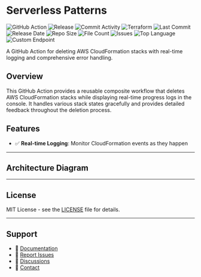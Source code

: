 # Serverless Patterns

![GitHub Action](https://img.shields.io/badge/GitHub-Action-blue?logo=github)&nbsp;![Release](https://github.com/subhamay-bhattacharyya/0601-serverless-tf/actions/workflows/release.yaml/badge.svg)&nbsp;![Commit Activity](https://img.shields.io/github/commit-activity/t/subhamay-bhattacharyya/0601-serverless-tf)&nbsp;![Terraform](https://img.shields.io/badge/AWS-Terraform-orange?logo=amazonaws)&nbsp;![Last Commit](https://img.shields.io/github/last-commit/subhamay-bhattacharyya/0601-serverless-tf)&nbsp;![Release Date](https://img.shields.io/github/release-date/subhamay-bhattacharyya/0601-serverless-tf)&nbsp;![Repo Size](https://img.shields.io/github/repo-size/subhamay-bhattacharyya/0601-serverless-tf)&nbsp;![File Count](https://img.shields.io/github/directory-file-count/subhamay-bhattacharyya/0601-serverless-tf)&nbsp;![Issues](https://img.shields.io/github/issues/subhamay-bhattacharyya/0601-serverless-tf)&nbsp;![Top Language](https://img.shields.io/github/languages/top/subhamay-bhattacharyya/0601-serverless-tf)&nbsp;![Custom Endpoint](https://img.shields.io/endpoint?url=https://gist.githubusercontent.com/bsubhamay/701ef495db72e61b5794783911764f3d/raw/0601-serverless-tf.json?)


A GitHub Action for deleting AWS CloudFormation stacks with real-time logging and comprehensive error handling.

## Overview

This GitHub Action provides a reusable composite workflow that deletes AWS CloudFormation stacks while displaying real-time progress logs in the console. It handles various stack states gracefully and provides detailed feedback throughout the deletion process.

## Features

- ✅ **Real-time Logging**: Monitor CloudFormation events as they happen

---

## Architecture Diagram


---

## License

MIT License - see the [LICENSE](LICENSE) file for details.

---

## Support

- 📖 [Documentation](https://github.com/subhamay-bhattacharyya/0601-serverless-tf/wiki)
- 🐛 [Report Issues](https://github.com/subhamay-bhattacharyya/0601-serverless-tf/issues)
- 💬 [Discussions](https://github.com/subhamay-bhattacharyya/0601-serverless-tf/discussions)
- 📧 [Contact](mailto:support@subhamay.aws@gmail.com)
